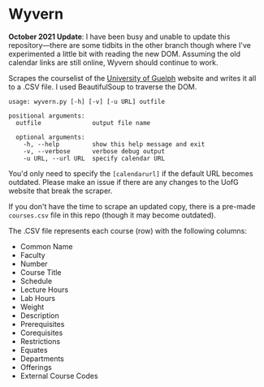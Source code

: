 # Wyvern

**October 2021 Update**: I have been busy and unable to update this repository—there are some tidbits in the other branch though where I've experimented a little bit with reading the new DOM. Assuming the old calendar links are still online, Wyvern should continue to work. 

Scrapes the courselist of the [University of Guelph](https://uoguelph.ca) website and writes it all to a .CSV file. I used BeautifulSoup to traverse the DOM.

```
usage: wyvern.py [-h] [-v] [-u URL] outfile

positional arguments:
  outfile              output file name

  optional arguments:
    -h, --help         show this help message and exit
    -v, --verbose      verbose debug output
    -u URL, --url URL  specify calendar URL
```

You'd only need to specify the `[calendarurl]` if the default URL becomes outdated. Please make an issue if there are any changes to the UofG website that break the scraper.

If you don't have the time to scrape an updated copy, there is a pre-made `courses.csv` file in this repo (though it may become outdated).

The .CSV file represents each course (row) with the following columns:

- Common Name
- Faculty
- Number
- Course Title
- Schedule
- Lecture Hours
- Lab Hours
- Weight
- Description
- Prerequisites
- Corequisites
- Restrictions
- Equates
- Departments
- Offerings
- External Course Codes
